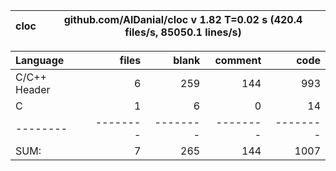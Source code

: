 cloc|github.com/AlDanial/cloc v 1.82  T=0.02 s (420.4 files/s, 85050.1 lines/s)
--- | ---

Language|files|blank|comment|code
:-------|-------:|-------:|-------:|-------:
C/C++ Header|6|259|144|993
C|1|6|0|14
--------|--------|--------|--------|--------
SUM:|7|265|144|1007
